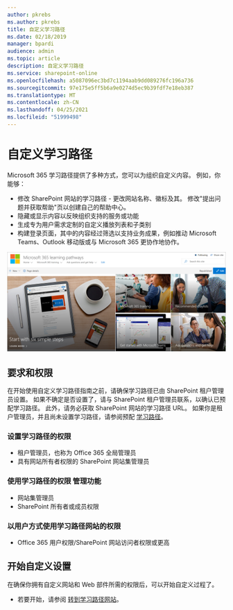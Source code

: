 ```yaml
---
author: pkrebs
ms.author: pkrebs
title: 自定义学习路径
ms.date: 02/18/2019
manager: bpardi
audience: admin
ms.topic: article
description: 自定义学习路径
ms.service: sharepoint-online
ms.openlocfilehash: a5087096ec3bd7c1194aab9dd089276fc196a736
ms.sourcegitcommit: 97e175e5ff5b6a9e0274d5ec9b39fdf7e18eb387
ms.translationtype: MT
ms.contentlocale: zh-CN
ms.lasthandoff: 04/25/2021
ms.locfileid: "51999498"
---
```

# <a name="customize-learning-pathways"></a>自定义学习路径

Microsoft 365 学习路径提供了多种方式，您可以为组织自定义内容。 例如，你能够：  
- 修改 SharePoint 网站的学习路径 - 更改网站名称、徽标及其。 修改"提出问题并获取帮助"页以创建自己的帮助中心。 
- 隐藏或显示内容以反映组织支持的服务或功能 
- 生成专为用户需求定制的自定义播放列表和子类别
- 构建登录页面，其中的内容经过筛选以支持业务成果，例如推动 Microsoft Teams、Outlook 移动版或与 Microsoft 365 更协作地协作。

![常规 Microsoft 学习路径照片收集。](media/cg-introducing.png)

## <a name="requirements-and-permissions"></a>要求和权限

在开始使用自定义学习路径指南之前，请确保学习路径已由 SharePoint 租户管理员设置。 如果不确定是否设置了，请与 SharePoint 租户管理员联系，以确认已预配学习路径。 此外，请务必获取 SharePoint 网站的学习路径 URL。 如果你是租户管理员，并且尚未设置学习路径，请参阅预配 [学习路径](custom_provision.md)。 

### <a name="permissions-to-provision-learning-pathways"></a>设置学习路径的权限

- 租户管理员，也称为 Office 365 全局管理员
- 具有网站所有者权限的 SharePoint 网站集管理员

### <a name="permissions-to-use-learning-pathways-administration-features"></a>使用学习路径的权限 管理功能

- 网站集管理员
- SharePoint 所有者或成员权限

### <a name="permissions-to-use-the-learning-pathways-site-as-a-user"></a>以用户方式使用学习路径网站的权限

- Office 365 用户权限/SharePoint 网站访问者权限或更高

## <a name="get-started-with-customization"></a>开始自定义设置
在确保你拥有自定义网站和 Web 部件所需的权限后，可以开始自定义过程了。 

- 若要开始，请参阅 [转到学习路径网站](custom_goto.md)。